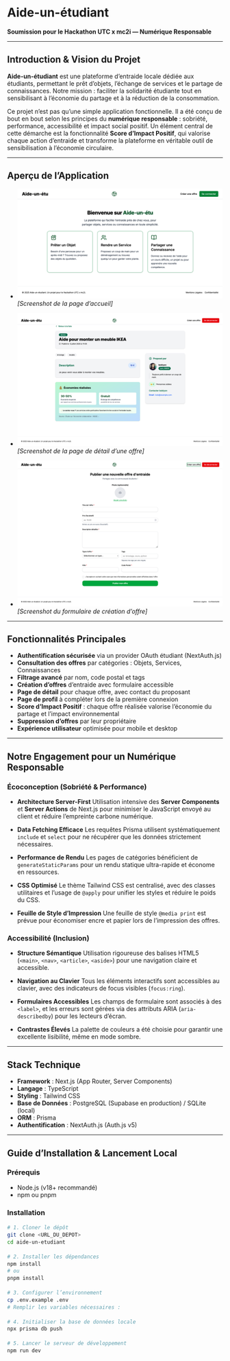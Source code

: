 # Aide-un-étudiant

**Soumission pour le Hackathon UTC x mc2i — Numérique Responsable**

---

## Introduction & Vision du Projet

**Aide-un-étudiant** est une plateforme d’entraide locale dédiée aux étudiants, permettant le prêt d’objets, l’échange de services et le partage de connaissances. Notre mission : faciliter la solidarité étudiante tout en sensibilisant à l’économie du partage et à la réduction de la consommation.

Ce projet n’est pas qu’une simple application fonctionnelle. Il a été conçu de bout en bout selon les principes du **numérique responsable** : sobriété, performance, accessibilité et impact social positif.
Un élément central de cette démarche est la fonctionnalité **Score d’Impact Positif**, qui valorise chaque action d’entraide et transforme la plateforme en véritable outil de sensibilisation à l’économie circulaire.

---

## Aperçu de l’Application

- ![Screenshot de la page d’accueil](./screenshots/homepage.png)
  _[Screenshot de la page d’accueil]_

- ![Screenshot de la page de détail d’une offre](./screenshots/offer-detail.png)
  _[Screenshot de la page de détail d’une offre]_

- ![Screenshot du formulaire de création d’offre](./screenshots/create-offer.png)
  _[Screenshot du formulaire de création d’offre]_

---

## Fonctionnalités Principales

- **Authentification sécurisée** via un provider OAuth étudiant (NextAuth.js)
- **Consultation des offres** par catégories : Objets, Services, Connaissances
- **Filtrage avancé** par nom, code postal et tags
- **Création d’offres** d’entraide avec formulaire accessible
- **Page de détail** pour chaque offre, avec contact du proposant
- **Page de profil** à compléter lors de la première connexion
- **Score d’Impact Positif** : chaque offre réalisée valorise l’économie du partage et l’impact environnemental
- **Suppression d’offres** par leur propriétaire
- **Expérience utilisateur** optimisée pour mobile et desktop

---

## Notre Engagement pour un Numérique Responsable

### Écoconception (Sobriété & Performance)

- **Architecture Server-First**
  Utilisation intensive des **Server Components** et **Server Actions** de Next.js pour minimiser le JavaScript envoyé au client et réduire l’empreinte carbone numérique.

- **Data Fetching Efficace**
  Les requêtes Prisma utilisent systématiquement `include` et `select` pour ne récupérer que les données strictement nécessaires.

- **Performance de Rendu**
  Les pages de catégories bénéficient de `generateStaticParams` pour un rendu statique ultra-rapide et économe en ressources.

- **CSS Optimisé**
  Le thème Tailwind CSS est centralisé, avec des classes utilitaires et l’usage de `@apply` pour unifier les styles et réduire le poids du CSS.

- **Feuille de Style d’Impression**
  Une feuille de style `@media print` est prévue pour économiser encre et papier lors de l’impression des offres.

### Accessibilité (Inclusion)

- **Structure Sémantique**
  Utilisation rigoureuse des balises HTML5 (`<main>`, `<nav>`, `<article>`, `<aside>`) pour une navigation claire et accessible.

- **Navigation au Clavier**
  Tous les éléments interactifs sont accessibles au clavier, avec des indicateurs de focus visibles (`focus:ring`).

- **Formulaires Accessibles**
  Les champs de formulaire sont associés à des `<label>`, et les erreurs sont gérées via des attributs ARIA (`aria-describedby`) pour les lecteurs d’écran.

- **Contrastes Élevés**
  La palette de couleurs a été choisie pour garantir une excellente lisibilité, même en mode sombre.

---

## Stack Technique

- **Framework** : Next.js (App Router, Server Components)
- **Langage** : TypeScript
- **Styling** : Tailwind CSS
- **Base de Données** : PostgreSQL (Supabase en production) / SQLite (local)
- **ORM** : Prisma
- **Authentification** : NextAuth.js (Auth.js v5)

---

## Guide d’Installation & Lancement Local

### Prérequis

- Node.js (v18+ recommandé)
- npm ou pnpm

### Installation

```bash
# 1. Cloner le dépôt
git clone <URL_DU_DEPOT>
cd aide-un-etudiant

# 2. Installer les dépendances
npm install
# ou
pnpm install

# 3. Configurer l’environnement
cp .env.example .env
# Remplir les variables nécessaires :

# 4. Initialiser la base de données locale
npx prisma db push

# 5. Lancer le serveur de développement
npm run dev
```
